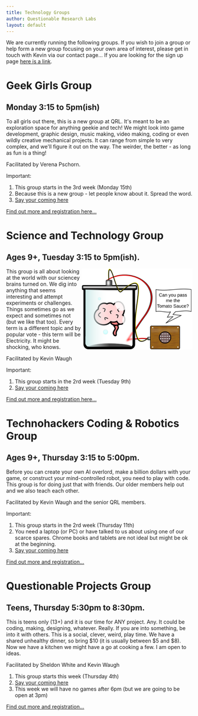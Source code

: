 ```yaml
---
title: Technology Groups
author: Questionable Research Labs
layout: default
---
```


We are currently running the following groups. If you wish to join a group or help form a new group focusing on your own area of interest, please get in touch with
Kevin via our contact page… If you are looking for the sign up page [here is a link](https://forms.gle/NVy8Nwq8rgY2tUZq6).

# Geek Girls Group

## Monday 3:15 to 5pm(ish)	 
To all girls out there, this is a new group at QRL. It's meant to be an exploration space for anything geekie and tech! We might look into game development, graphic design, music making, video making, coding or even wildly creative mechanical projects. It can range from simple to very complex, and we'll figure it out on the way. The weirder, the better - as long as fun is a thing!

Facilitated by Verena Pschorn.

Important:
1. This group starts in the 3rd week (Monday 15th)
2. Because this is a new group - let people know about it. Spread the word.
3. [Say your coming here][IntrestForm]

[Find out more and registration here…](/groups/geek-girls-group)

# Science and Technology Group

## Ages 9+, Tuesday 3:15 to 5pm(ish).

<img src="/info-page-assets/groups/experment_o.png" style="float: right">

This group is all about looking at the world with our sciencey brains turned on. We dig into anything that seems interesting and attempt experiments or challenges. Things sometimes go as we expect and sometimes not (but we like that too). Every term is a different topic and by popular vote - this term will be Electricity. It might be shocking, who knows.

Facilitated by Kevin Waugh

Important:
1. This group starts in the 2rd week (Tuesday 9th)
2. [Say your coming here][IntrestForm]

[Find out more and registration here…](/groups/sci-tech)

# Technohackers Coding & Robotics Group

## Ages 9+, Thursday 3:15 to 5:00pm.

Before you can create your own AI overlord, make a billion dollars with your game, or construct your mind-controlled robot, you need to play with code. This group is for doing just that with friends. Our older members help out and we also teach each other.

Facilitated by Kevin Waugh and the senior QRL members.

Important:
1. This group starts in the 2rd week (Thursday 11th)
2. You need a laptop (or PC) or have talked to us about using one of our scarce spares. Chrome books and tablets are not ideal but might be ok at the beginning.
3. [Say your coming here][IntrestForm]

[Find out more and registration…](/groups/coding-robotics)

# Questionable Projects Group

## Teens, Thursday 5:30pm to 8:30pm.

This is teens only (13+) and it is our time for ANY project. Any. It could be coding, making, designing, whatever. Really. If you are into something, be into it with others. This is a social, clever, weird, play time. We have a shared unhealthy dinner, so bring $10 (it is usually between $5 and $8). Now we have a kitchen we might have a go at cooking a few. I am open to ideas.

Facilitated by Sheldon White and Kevin Waugh

1. This group starts this week (Thursday 4th)
2. [Say your coming here][IntrestForm]
3. This week we will have no games after 6pm (but we are going to be open at 3pm)


[Find out more and registration…](/groups/questionable)

[IntrestForm]: https://forms.gle/UcR16rzizY9wP1ba8